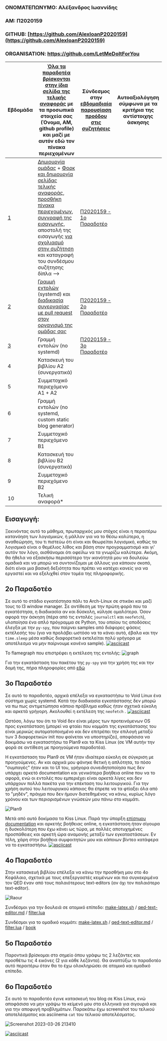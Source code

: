 ### ΟΝΟΜΑΤΕΠΩΝΥΜΟ: Αλέξανδρος Ιωαννίδης

### ΑΜ: Π2020159

### GITHUB: [https://github.com/AlexIoanP2020159](https://github.com/AlexIoanP2020159)

### ORGANISATION: https://github.com/LetMeDoItForYou

| Εβδομάδα | [Όλα τα παραδοτέα βρίσκονται στην ίδια σελίδα της τελικής αναφοράς](https://epidrome.github.io/teaching/deliverables/) με τα προσωπικά στοιχεία σας (Όνομα, ΑΜ, github profile) και μαζί με αυτόν εδώ τον πίνακα περιεχομένων | Σύνδεσμος στην [εβδομαδιαία παρουσίαση προόδου στις συζητήσεις](https://github.com/courses-ionio/sw/discussions/categories/show-and-tell) | Αυτοαξιολόγηση σύμφωνα με τα κριτήρια της αντίστοιχης άσκησης |
| --- | --- | --- | --- |
| [1](https://github.com/AlexIoanP2020159/sw/tree/2020159/projects/2020159#%CE%B5%CE%B9%CF%83%CE%B1%CE%B3%CF%89%CE%B3%CE%AE) | [Δημιουργία ομάδας](https://epidrome.github.io/teaching/team/) + [Φορκ και δημιουργία σελίδας τελικής αναφοράς](https://epidrome.github.io/teaching/guide/), [προσθήκη πίνακα περιεχομένων](https://raw.githubusercontent.com/courses-ionio/sw/master/README.md), [συγγραφή της εισαγωγής](https://epidrome.github.io/teaching/intro/), αποστολή της εισαγωγής [για σχολιασμό στην συζήτηση](https://github.com/courses-ionio/sw/discussions/categories/show-and-tell) και καταγραφή του συνδέσμου συζήτησης δίπλα --> | [Π2020159 - 1ο Παραδοτέο](https://github.com/courses-ionio/sw/discussions/1225) | |
| [2](https://github.com/AlexIoanP2020159/sw/tree/2020159/projects/2020159#2%CE%BF-%CF%80%CE%B1%CF%81%CE%B1%CE%B4%CE%BF%CF%84%CE%AD%CE%BF) | [Γραμμή εντολών](https://epidrome.github.io/teaching/cli) (systemd) και [διαδικασία συνεργασίας με pull request στον οργανισμό της ομάδας σας](https://epidrome.github.io/teaching/team) | [Π2020159 - 2ο Παραδοτέο](https://github.com/courses-ionio/sw/discussions/1269) | |
| [3](https://github.com/AlexIoanP2020159/sw/tree/2020159/projects/2020159#3o-%CF%80%CE%B1%CF%81%CE%B1%CE%B4%CE%BF%CF%84%CE%AD%CE%BF) | Γραμμή εντολών (no systemd) | [Π2020159 - 3ο Παραδοτέο](https://github.com/courses-ionio/sw/discussions/1345) | |
| 4 | Κατασκευή του βιβλίου Α2 (συνεργατικά) | | |
| 5 | Συμμετοχικό περιεχόμενο A1 + A2 | | |
| 6 | Γραμμή εντολών (no systemd, custom static blog generator) | | |
| 7 | Συμμετοχικό περιεχόμενο B1 | | |
| 8 | Κατασκευή του βιβλίου Β2 (συνεργατικά) | | |
| 9 | Συμμετοχικό περιεχόμενο B2 | | |
| 10 | Τελική αναφορά* | | |

## Εισαγωγή:
Ξεκινόντας αυτό το μάθημα, πρωταρχικός μου στόχος είναι η περαιτέρω κατανόηση των λογισμικών, ή μάλλον για να το θέσω καλύτερα, η αναθεώρηση, του τι πιστεύω ότι είναι και θεωρείται λογισμικό, καθώς τα λογισμικά είναι ο θεμέλιος λίθος και βάση στον προγραμματισμό και γι' αυτόν τον λόγο, αισθάνομαι ότι οφείλω να τα γνωρίζω καλύτερα. Ακόμη, θα ήθελα να εξασκήσω περισσότερο την ικανότητά μου να δουλεύω ομαδικά και να μπορώ να συντονίζομαι με άλλους για κάποιον σκοπό, διότι είναι μια βασική δεξιότητα που πρέπει να κατέχει κανείς για να εργαστεί και να εξελιχθεί στον τομέα της πληροφορικής.

## 2ο Παραδοτέο 
Σε αυτό το στάδιο εγκατέστησα πάλι τα Arch-Linux σε στικάκι και μαζί τους το I3 window manager. Σε αντίθεση με την πρώτη φορά που τα εγκατέστησα, η διαδικασία αν και δύσκολη, κύλησε ομαλότερα.
Όσον αφορά την άσκηση (πέρα από τις εντολές ``journalctl`` και ``neofetch``), υλοποίησα ένα απλό πρόγραμμα σε Python, του οποίου τις αποδόσεις έλεγξα με την ``py-spy``, που παίρνει samples από διάφορες φάσεις εκτέλεσής του (για να προλάβει ωστόσο να το κάνει αυτό, έβαλα και την ``time.sleep`` μέσα καθώς διαφορετικά εκτελείται πολύ γρήγορα με αποτέλεσμα να μην παίρνουμε κανένα sample).
[![asciicast](https://asciinema.org/a/wCiTV5YE7P7u9T591pSAO5uFG.svg)](https://asciinema.org/a/wCiTV5YE7P7u9T591pSAO5uFG)

Το flamegraph που επιστρέφει η εκτέλεση της εντολής:
![graph](https://user-images.githubusercontent.com/115098011/221374511-9c07c246-410c-443c-9f0d-158b12f0c164.svg)

Για την εγκατάσταση του πακέτου της ``py-spy`` για την χρήση της και την δομή της, πήρα πληροφορίες από [εδώ](https://github.com/benfred/py-spy)

## 3o Παραδοτέο
Σε αυτό το παραδοτέο, αρχικά επέλεξα να εγκαταστήσω το Void Linux ένα σύστημα χωρίς systemd. Κατά την διαδικασία εγκατάστασης δεν μπορώ να πω πως αντιμετώπησα κάποιο πρόβλημα καθώς ήταν σχετικά εύκολη και αρκετά γρήγορη. Ακολουθεί η εκτέλεση της ``neofetch`` . 
[![asciicast](https://asciinema.org/a/xdGmCgRdqijbp25RyUx8RrXze.svg)](https://asciinema.org/a/xdGmCgRdqijbp25RyUx8RrXze)

Ωστόσο, λόγω του ότι το Void δεν είναι μέρος των προτεινόμενων OS προς εγκατάσταση (μπορεί να φταίει που κομμάτι της εγκατάστασης του είναι μερικώς αυτοματοποιημένο και δεν επιτρέπει την επιλογή μεταξύ των 3 διαφορετικών init που φαίνεται να υποστηρίζει), αποφάσισα να δοκιμάσω να εγκαταστήσω τα Plan9 και τα Kiss Linux (σε VM αυτήν την φορά σε αντίθεση με προηγούμενα παραδοτέα).

Η εγκατάσταση του Plan9 σε VM ήταν ιδιαίτερα εύκολη σε σύγκριση με προηγούμενες. Αν και αρχικά μου φάνηκε θετική η απλότητα, το πόσο "συμπαγές" ήταν και το UI του, γρήγορα συνειδητοποίησα πως δεν υπάρχει αρκετό documentation και γενικότερα βοήθεια online που να το αφορά, ενώ οι εντολές που εμπεριέχει είναι αρκετά λίγες και δεν υπάρχουν πολλά πακέτα για την επέκταση του λειτουργικού. Για την χρήση αυτού του λειτουργικού κάποιος θα έπρεπε να τα φτίαξει όλα από το "μηδέν", πράγμα που δεν ήμουν διατεθημένος να κάνω, κυρίως λόγο χρόνου και των περιορισμένων γνώσεών μου πάνω στο κομμάτι.

![Plan9](https://user-images.githubusercontent.com/115098011/225026244-5d50f5d3-ed05-4719-a9bc-10032922eab7.png)

Μετά από αυτό δοκίμασα τα Kiss Linux. Παρά την ύπαρξη [επίσημου documentation](https://kisslinux.org/install) και αρκετής βοήθειας online, η εγκατάσταση ήταν σίγουρα η δυσκολότερη που έχω κάνει ως τώρα, με πολλές αποτυχημένες προσπάθειες και αρκετή ώρα αναμονής μεταξύ των εγκαταστάσεων. Εν τέλη, χάρη στην βοήθεια συμφοιτητών μου και κάποιων βίντεο κατάφερα να το εγκαταστήσω.
[![asciicast](https://asciinema.org/a/S2hjVD8yHCpxg1wetrI7Bn534.svg)](https://asciinema.org/a/S2hjVD8yHCpxg1wetrI7Bn534)

## 4o Παραδοτέο
Στην κατασκευή βιβλίου επέλεξα να κάνω την προσθήκη μου στο 4ο Κεφάλαιο, σχετικά με τους επεξεργαστές κειμένων και πιο συγκεκριμένα τον QED έναν από τους παλαιότερους text-editors (αν όχι τον παλαιότερο text-editor).

![Raour](https://user-images.githubusercontent.com/115098011/225977264-b6a6e07b-6e92-46c5-90bc-6a5159b832fc.png)

Συνδέσμοι για την δουλειά σε ατομικό επίπεδο: [make-latex.sh](https://github.com/AlexIoanP2020159/kallipos/blob/master/make-latex.sh) / [qed-text-editor.md](https://github.com/AlexIoanP2020159/Kallipos-Notes-LetMeDoItForYou/blob/bf439e9242a7470bf2b57e7b134ec11db52c5315/qed-text-editor.md) / [filter.lua](https://github.com/AlexIoanP2020159/kallipos/blob/master/filter.lua)

Συνδέσμοι για το ομαδικό κομμάτι: [make-latex.sh](https://github.com/LetMeDoItForYou/kallipos/blob/master/make-latex.sh) / [qed-text-editor.md](https://github.com/LetMeDoItForYou/Kallipos-Notes-LetMeDoItForYou/blob/main/qed-text-editor.md) / [filter.lua](https://github.com/LetMeDoItForYou/kallipos/blob/master/filter.lua) / [book](https://github.com/LetMeDoItForYou/kallipos/tree/master/book)

## 5o Παραδοτέο
Παροντικά βρίσκομαι στο σημείο όπου γράφω τις 2 λεζάντες και προσθέτω τις 4 εικόνες (2 για κάθε λεζάντα).
Θα αναπτύξω το παραδοτέο αυτό περαιτέρω όταν θα το έχω ολοκληρώσει σε ατομικό και ομαδικό επίπεδο.

## 6ο Παραδοτέο
Σε αυτό το παραδοτέο έγινε κατασκευή του blog σε Kiss Linux, ενώ αποφάσισα να μην γράψω το κείμενό μου στα ελληνικά για σιγουριά και για την αποφυγή προβλημάτων.
Παρακάτω έχω screenshot του τελικού αποτελέσματος και asciinema ``cat`` του τελικού αποτελέσματος.

![Screenshot 2023-03-26 213410](https://user-images.githubusercontent.com/115098011/227797063-555309f7-e34c-48d7-8670-a0682498e48b.png)

[![asciicast](https://asciinema.org/a/52eTqUl7EvCbzUHoVtLKpz6ES.svg)](https://asciinema.org/a/52eTqUl7EvCbzUHoVtLKpz6ES)
